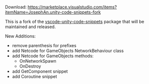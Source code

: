 Download: https://marketplace.visualstudio.com/items?itemName=JosephAn.unity-code-snippets-fork

This is a fork of the [vscode-unity-code-snippets](https://github.com/kleber-swf/vscode-unity-code-snippets) package that will be maintained and released.

New Additions:
* remove parenthesis for prefixes
* add Netcode for GameObjects NetworkBehaviour class
* add Netcode for GameObjects methods:
  * OnNetworkSpawn
  * OnDestroy
* add GetComponent snippet
* add Coroutine snippet
